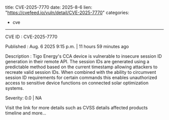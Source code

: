  
title: CVE-2025-7770
date: 2025-8-6
lien: "https://cvefeed.io/vuln/detail/CVE-2025-7770"
categories:
  - cve
---

CVE ID : CVE-2025-7770

Published :  Aug. 6
2025
9:15 p.m. | 11 hours
59 minutes ago

Description : Tigo Energy's CCA device is vulnerable to insecure session ID generation in their remote API. The session IDs are generated using a predictable method based on the current timestamp
allowing attackers to recreate valid session IDs. When combined with the ability to circumvent session ID requirements for certain commands
this enables unauthorized access to sensitive device functions on connected solar optimization systems.

Severity: 0.0 | NA

Visit the link for more details
such as CVSS details
affected products
timeline
and more...
